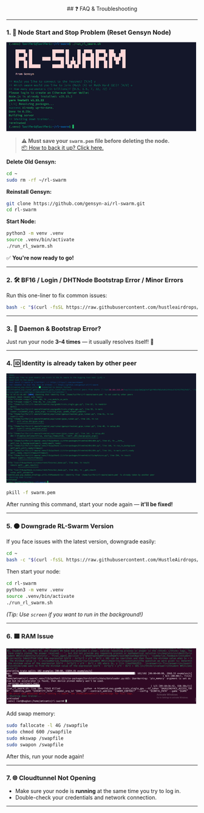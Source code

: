 <div align="center">
## ❓ FAQ & Troubleshooting
</div>


---

### 1. 🚫 Node Start and Stop Problem (Reset Gensyn Node)

<img src="problems/problem1.jpg" width="500px" alt="Node Start/Stop Problem" />

> **⚠️ Must save your `swarm.pem` file before deleting the node.**  
> [📦 How to back it up? Click here.](https://github.com/HustleAirdrops/Gensyn-Advanced-Solutions/tree/main#-backup-credentials)

**Delete Old Gensyn:**
```bash
cd ~
sudo rm -rf ~/rl-swarm
```
**Reinstall Gensyn:**
```bash
git clone https://github.com/gensyn-ai/rl-swarm.git
cd rl-swarm
```
**Start Node:**
```bash
python3 -m venv .venv
source .venv/bin/activate
./run_rl_swarm.sh
```
✅ **You're now ready to go!**

---

### 2. 🛠️ BF16 / Login / DHTNode Bootstrap Error / Minor Errors

Run this one-liner to fix common issues:
```bash
bash -c "$(curl -fsSL https://raw.githubusercontent.com/hustleairdrops/Gensyn_Guide_with_all_solutions/main/solutions_file/fixall.sh)"
```

---

### 3. 🔁 Daemon & Bootstrap Error?

Just run your node **3–4 times** — it usually resolves itself! 🔄

---

### 4. 🆔 Identity is already taken by other peer

<img src="problems/problem4.jpg" width="500px" alt="Identity Taken Problem" />

```bash
pkill -f swarm.pem
```
After running this command, start your node again — **it'll be fixed!**

---

### 5. 🟠 Downgrade RL-Swarm Version

If you face issues with the latest version, downgrade easily:

```bash
cd ~
bash -c "$(curl -fsSL https://raw.githubusercontent.com/HustleAirdrops/Gensyn_Guide_with_all_solutions/main/solutions_file/Downgrade.sh)"
```
Then start your node:
```bash
cd rl-swarm
python3 -m venv .venv
source .venv/bin/activate
./run_rl_swarm.sh
```
*(Tip: Use `screen` if you want to run in the background!)*

---

### 6. 🟩 RAM Issue

<img src="problems/problem6.jpg" width="500px" alt="RAM Issue" />

Add swap memory:
```bash
sudo fallocate -l 4G /swapfile
sudo chmod 600 /swapfile
sudo mkswap /swapfile
sudo swapon /swapfile
```
After this, run your node again!

---

### 7. 🌐 Cloudtunnel Not Opening

- Make sure your node is **running** at the same time you try to log in.
- Double-check your credentials and network connection.

---
